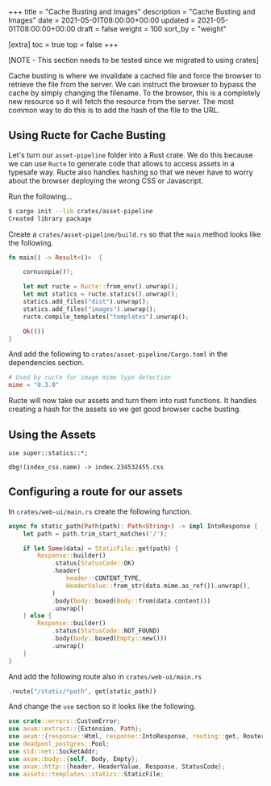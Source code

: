 +++
title = "Cache Busting and Images"
description = "Cache Busting and Images"
date = 2021-05-01T08:00:00+00:00
updated = 2021-05-01T08:00:00+00:00
draft = false
weight = 100
sort_by = "weight"


[extra]
toc = true
top = false
+++

[NOTE - This section needs to be tested since we migrated to using crates]

Cache busting is where we invalidate a cached file and force the browser to retrieve the file from the server. We can instruct the browser to bypass the cache by simply changing the filename. To the browser, this is a completely new resource so it will fetch the resource from the server. The most common way to do this is to add the hash of the file to the URL.

## Using Ructe for Cache Busting

Let's turn our `asset-pipeline` folder into a Rust crate. We do this because we can use `Ructe` to generate code that allows to access assets in  a typesafe way. Ructe also handles hashing so that we never have to worry about the browser deploying the wrong CSS or Javascript.

Run the following...


```sh
$ cargo init --lib crates/asset-pipeline
Created library package
```

Create a  `crates/asset-pipeline/build.rs` so that the `main` method looks like the following.

```rust
fn main() -> Result<()>  {

    cornucopia()?;

    let mut ructe = Ructe::from_env().unwrap();
    let mut statics = ructe.statics().unwrap();
    statics.add_files("dist").unwrap();
    statics.add_files("images").unwrap();
    ructe.compile_templates("templates").unwrap();

    Ok(())
}
```

And add the following to `crates/asset-pipeline/Cargo.toml` in the dependencies section.

```toml
# Used by ructe for image mime type detection
mime = "0.3.0"
```

Ructe will now take our assets and turn them into rust functions. It handles creating a hash for the assets so we get good browser cache busting.

## Using the Assets

```
use super::statics::*;

dbg!(index_css.name) -> index.234532455.css
```

## Configuring a route for our assets

In `crates/web-ui/main.rs` create the following function.

```rust
async fn static_path(Path(path): Path<String>) -> impl IntoResponse {
    let path = path.trim_start_matches('/');

    if let Some(data) = StaticFile::get(path) {
        Response::builder()
            .status(StatusCode::OK)
            .header(
                header::CONTENT_TYPE,
                HeaderValue::from_str(data.mime.as_ref()).unwrap(),
            )
            .body(body::boxed(Body::from(data.content)))
            .unwrap()
    } else {
        Response::builder()
            .status(StatusCode::NOT_FOUND)
            .body(body::boxed(Empty::new()))
            .unwrap()
    }
}
```

And add the following route also in `crates/web-ui/main.rs`

```rust
.route("/static/*path", get(static_path))
```

And change the `use` section so it looks like the following.

```rust
use crate::errors::CustomError;
use axum::extract::{Extension, Path};
use axum::{response::Html, response::IntoResponse, routing::get, Router};
use deadpool_postgres::Pool;
use std::net::SocketAddr;
use axum::body::{self, Body, Empty};
use axum::http::{header, HeaderValue, Response, StatusCode};
use assets::templates::statics::StaticFile;
```